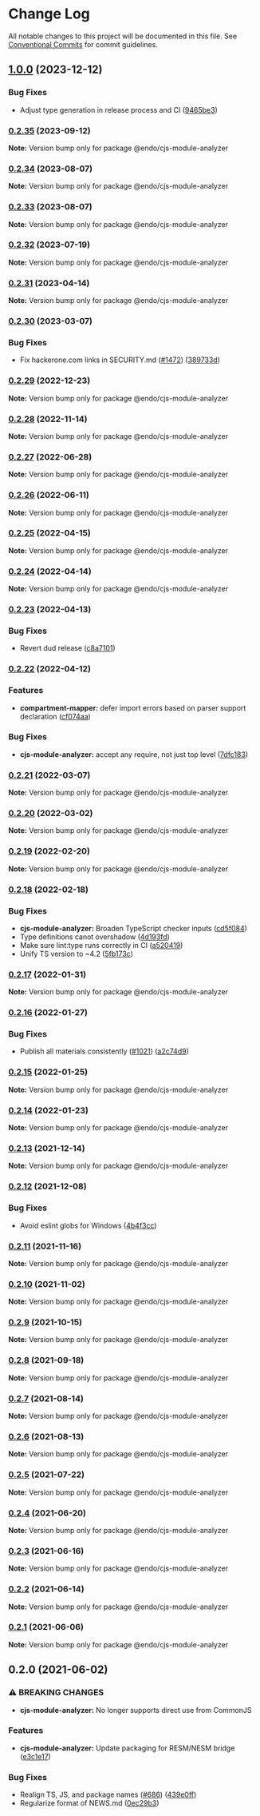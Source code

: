 # Change Log

All notable changes to this project will be documented in this file.
See [Conventional Commits](https://conventionalcommits.org) for commit guidelines.

## [1.0.0](https://github.com/endojs/endo/compare/@endo/cjs-module-analyzer@0.2.35...@endo/cjs-module-analyzer@1.0.0) (2023-12-12)


### Bug Fixes

* Adjust type generation in release process and CI ([9465be3](https://github.com/endojs/endo/commit/9465be369e53167815ca444f6293a8e9eb48501d))



### [0.2.35](https://github.com/endojs/endo/compare/@endo/cjs-module-analyzer@0.2.34...@endo/cjs-module-analyzer@0.2.35) (2023-09-12)

**Note:** Version bump only for package @endo/cjs-module-analyzer





### [0.2.34](https://github.com/endojs/endo/compare/@endo/cjs-module-analyzer@0.2.32...@endo/cjs-module-analyzer@0.2.34) (2023-08-07)

**Note:** Version bump only for package @endo/cjs-module-analyzer





### [0.2.33](https://github.com/endojs/endo/compare/@endo/cjs-module-analyzer@0.2.32...@endo/cjs-module-analyzer@0.2.33) (2023-08-07)

**Note:** Version bump only for package @endo/cjs-module-analyzer





### [0.2.32](https://github.com/endojs/endo/compare/@endo/cjs-module-analyzer@0.2.31...@endo/cjs-module-analyzer@0.2.32) (2023-07-19)

**Note:** Version bump only for package @endo/cjs-module-analyzer





### [0.2.31](https://github.com/endojs/endo/compare/@endo/cjs-module-analyzer@0.2.30...@endo/cjs-module-analyzer@0.2.31) (2023-04-14)

**Note:** Version bump only for package @endo/cjs-module-analyzer

### [0.2.30](https://github.com/endojs/endo/compare/@endo/cjs-module-analyzer@0.2.29...@endo/cjs-module-analyzer@0.2.30) (2023-03-07)

### Bug Fixes

- Fix hackerone.com links in SECURITY.md ([#1472](https://github.com/endojs/endo/issues/1472)) ([389733d](https://github.com/endojs/endo/commit/389733dbc7a74992f909c38d27ea7e8e68623959))

### [0.2.29](https://github.com/endojs/endo/compare/@endo/cjs-module-analyzer@0.2.28...@endo/cjs-module-analyzer@0.2.29) (2022-12-23)

**Note:** Version bump only for package @endo/cjs-module-analyzer

### [0.2.28](https://github.com/endojs/endo/compare/@endo/cjs-module-analyzer@0.2.27...@endo/cjs-module-analyzer@0.2.28) (2022-11-14)

**Note:** Version bump only for package @endo/cjs-module-analyzer

### [0.2.27](https://github.com/endojs/endo/compare/@endo/cjs-module-analyzer@0.2.26...@endo/cjs-module-analyzer@0.2.27) (2022-06-28)

**Note:** Version bump only for package @endo/cjs-module-analyzer

### [0.2.26](https://github.com/endojs/endo/compare/@endo/cjs-module-analyzer@0.2.25...@endo/cjs-module-analyzer@0.2.26) (2022-06-11)

**Note:** Version bump only for package @endo/cjs-module-analyzer

### [0.2.25](https://github.com/endojs/endo/compare/@endo/cjs-module-analyzer@0.2.24...@endo/cjs-module-analyzer@0.2.25) (2022-04-15)

**Note:** Version bump only for package @endo/cjs-module-analyzer

### [0.2.24](https://github.com/endojs/endo/compare/@endo/cjs-module-analyzer@0.2.23...@endo/cjs-module-analyzer@0.2.24) (2022-04-14)

**Note:** Version bump only for package @endo/cjs-module-analyzer

### [0.2.23](https://github.com/endojs/endo/compare/@endo/cjs-module-analyzer@0.2.22...@endo/cjs-module-analyzer@0.2.23) (2022-04-13)

### Bug Fixes

- Revert dud release ([c8a7101](https://github.com/endojs/endo/commit/c8a71017d8d7af10a97909c9da9c5c7e59aed939))

### [0.2.22](https://github.com/endojs/endo/compare/@endo/cjs-module-analyzer@0.2.21...@endo/cjs-module-analyzer@0.2.22) (2022-04-12)

### Features

- **compartment-mapper:** defer import errors based on parser support declaration ([cf074aa](https://github.com/endojs/endo/commit/cf074aab007a3af16ad7ac25b6dc1bd119d6d1b7))

### Bug Fixes

- **cjs-module-analyzer:** accept any require, not just top level ([7dfc183](https://github.com/endojs/endo/commit/7dfc183b859528de3abb7eade250913ade95455e))

### [0.2.21](https://github.com/endojs/endo/compare/@endo/cjs-module-analyzer@0.2.20...@endo/cjs-module-analyzer@0.2.21) (2022-03-07)

**Note:** Version bump only for package @endo/cjs-module-analyzer

### [0.2.20](https://github.com/endojs/endo/compare/@endo/cjs-module-analyzer@0.2.19...@endo/cjs-module-analyzer@0.2.20) (2022-03-02)

**Note:** Version bump only for package @endo/cjs-module-analyzer

### [0.2.19](https://github.com/endojs/endo/compare/@endo/cjs-module-analyzer@0.2.18...@endo/cjs-module-analyzer@0.2.19) (2022-02-20)

**Note:** Version bump only for package @endo/cjs-module-analyzer

### [0.2.18](https://github.com/endojs/endo/compare/@endo/cjs-module-analyzer@0.2.17...@endo/cjs-module-analyzer@0.2.18) (2022-02-18)

### Bug Fixes

- **cjs-module-analyzer:** Broaden TypeScript checker inputs ([cd5f084](https://github.com/endojs/endo/commit/cd5f0840b1873bd7934eab11e73971b89351d464))
- Type definitions canot overshadow ([4d193fd](https://github.com/endojs/endo/commit/4d193fd3387dadd6f55fd51ad872f10878ef46f9))
- Make sure lint:type runs correctly in CI ([a520419](https://github.com/endojs/endo/commit/a52041931e72cb7b7e3e21dde39c099cc9f262b0))
- Unify TS version to ~4.2 ([5fb173c](https://github.com/endojs/endo/commit/5fb173c05c9427dca5adfe66298c004780e8b86c))

### [0.2.17](https://github.com/endojs/endo/compare/@endo/cjs-module-analyzer@0.2.16...@endo/cjs-module-analyzer@0.2.17) (2022-01-31)

**Note:** Version bump only for package @endo/cjs-module-analyzer

### [0.2.16](https://github.com/endojs/endo/compare/@endo/cjs-module-analyzer@0.2.15...@endo/cjs-module-analyzer@0.2.16) (2022-01-27)

### Bug Fixes

- Publish all materials consistently ([#1021](https://github.com/endojs/endo/issues/1021)) ([a2c74d9](https://github.com/endojs/endo/commit/a2c74d9de68a325761d62e1b2187a117ef884571))

### [0.2.15](https://github.com/endojs/endo/compare/@endo/cjs-module-analyzer@0.2.14...@endo/cjs-module-analyzer@0.2.15) (2022-01-25)

**Note:** Version bump only for package @endo/cjs-module-analyzer

### [0.2.14](https://github.com/endojs/endo/compare/@endo/cjs-module-analyzer@0.2.13...@endo/cjs-module-analyzer@0.2.14) (2022-01-23)

**Note:** Version bump only for package @endo/cjs-module-analyzer

### [0.2.13](https://github.com/endojs/endo/compare/@endo/cjs-module-analyzer@0.2.12...@endo/cjs-module-analyzer@0.2.13) (2021-12-14)

**Note:** Version bump only for package @endo/cjs-module-analyzer

### [0.2.12](https://github.com/endojs/endo/compare/@endo/cjs-module-analyzer@0.2.11...@endo/cjs-module-analyzer@0.2.12) (2021-12-08)

### Bug Fixes

- Avoid eslint globs for Windows ([4b4f3cc](https://github.com/endojs/endo/commit/4b4f3ccaf3f5e8d53faefb4264db343dd603bf80))

### [0.2.11](https://github.com/endojs/endo/compare/@endo/cjs-module-analyzer@0.2.10...@endo/cjs-module-analyzer@0.2.11) (2021-11-16)

**Note:** Version bump only for package @endo/cjs-module-analyzer

### [0.2.10](https://github.com/endojs/endo/compare/@endo/cjs-module-analyzer@0.2.9...@endo/cjs-module-analyzer@0.2.10) (2021-11-02)

**Note:** Version bump only for package @endo/cjs-module-analyzer

### [0.2.9](https://github.com/endojs/endo/compare/@endo/cjs-module-analyzer@0.2.8...@endo/cjs-module-analyzer@0.2.9) (2021-10-15)

**Note:** Version bump only for package @endo/cjs-module-analyzer

### [0.2.8](https://github.com/endojs/endo/compare/@endo/cjs-module-analyzer@0.2.7...@endo/cjs-module-analyzer@0.2.8) (2021-09-18)

**Note:** Version bump only for package @endo/cjs-module-analyzer

### [0.2.7](https://github.com/endojs/endo/compare/@endo/cjs-module-analyzer@0.2.6...@endo/cjs-module-analyzer@0.2.7) (2021-08-14)

**Note:** Version bump only for package @endo/cjs-module-analyzer

### [0.2.6](https://github.com/endojs/endo/compare/@endo/cjs-module-analyzer@0.2.5...@endo/cjs-module-analyzer@0.2.6) (2021-08-13)

**Note:** Version bump only for package @endo/cjs-module-analyzer

### [0.2.5](https://github.com/endojs/endo/compare/@endo/cjs-module-analyzer@0.2.4...@endo/cjs-module-analyzer@0.2.5) (2021-07-22)

**Note:** Version bump only for package @endo/cjs-module-analyzer

### [0.2.4](https://github.com/endojs/endo/compare/@endo/cjs-module-analyzer@0.2.3...@endo/cjs-module-analyzer@0.2.4) (2021-06-20)

**Note:** Version bump only for package @endo/cjs-module-analyzer

### [0.2.3](https://github.com/endojs/endo/compare/@endo/cjs-module-analyzer@0.2.2...@endo/cjs-module-analyzer@0.2.3) (2021-06-16)

**Note:** Version bump only for package @endo/cjs-module-analyzer

### [0.2.2](https://github.com/endojs/endo/compare/@endo/cjs-module-analyzer@0.2.1...@endo/cjs-module-analyzer@0.2.2) (2021-06-14)

**Note:** Version bump only for package @endo/cjs-module-analyzer

### [0.2.1](https://github.com/endojs/endo/compare/@endo/cjs-module-analyzer@0.2.0...@endo/cjs-module-analyzer@0.2.1) (2021-06-06)

**Note:** Version bump only for package @endo/cjs-module-analyzer

## 0.2.0 (2021-06-02)

### ⚠ BREAKING CHANGES

- **cjs-module-analyzer:** No longer supports direct use from CommonJS

### Features

- **cjs-module-analyzer:** Update packaging for RESM/NESM bridge ([e3c1e17](https://github.com/endojs/endo/commit/e3c1e17349da7350edf55837fbea53a057c747f3))

### Bug Fixes

- Realign TS, JS, and package names ([#686](https://github.com/endojs/endo/issues/686)) ([439e0ff](https://github.com/endojs/endo/commit/439e0fff1fd214eec91486ded8b3d36a5eb4b801))
- Regularize format of NEWS.md ([0ec29b3](https://github.com/endojs/endo/commit/0ec29b34a18b17cc6b90e5a46575e634714e978e))
